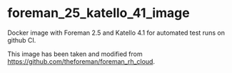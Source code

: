 # foreman_25_katello_41_image
Docker image with Foreman 2.5 and Katello 4.1 for automated test runs on github CI.

This image has been taken and modified from https://github.com/theforeman/foreman_rh_cloud.
